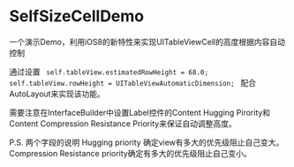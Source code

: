 SelfSizeCellDemo
================

一个演示Demo，利用iOS8的新特性来实现UITableViewCell的高度根据内容自动控制

通过设置
<code>
self.tableView.estimatedRowHeight = 68.0;
self.tableView.rowHeight = UITableViewAutomaticDimension;
</code>
配合AutoLayout来实现该功能。

需要注意在InterfaceBuilder中设置Label控件的Content Hugging Pirority和Content Compression Resistance Priority来保证自动调整高度。

P.S. 两个字段的说明
Hugging priority 确定view有多大的优先级阻止自己变大。
Compression Resistance priority确定有多大的优先级阻止自己变小。
